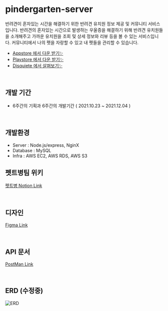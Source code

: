# pindergarten-server
반려견이 혼자있는 시간을 해결하기 위한 반려견 유치원 정보 제공 및 커뮤니티 서비스입니다. 반려견의 혼자있는 시간으로 발생하는 우울증을 해결하기 위해 반려견 유치원들을 소개해주고 가까운 유치원을 조회 및 상세 정보와 리뷰 등을 볼 수 있는 서비스입니다. 커뮤니티에서 나의 펫을 자랑할 수 있고 내 펫들을 관리할 수 있습니다. 

- [Appstore 에서 다운 받기✨](https://apps.apple.com/kr/app/%ED%95%80%EB%8D%94%EA%B0%80%EB%93%A0/id1597786094)
- [Playstore 에서 다운 받기✨](https://play.google.com/store/apps/details?id=com.petbyung.pindergarten_android)
- [Disquiete 에서 살펴보기✨](https://disquiet.io/product/%ED%95%80%EB%8D%94%EA%B0%80%EB%93%A0)

<br>

## 개발 기간
- 6주간의 기획과 6주간의 개발기간 ( 2021.10.23 ~ 2021.12.04 )

<br>

## 개발환경
- Server : Node.js/express, NginX
- Database : MySQL
- Infra : AWS EC2, AWS RDS, AWS S3



## 펫트병팀 위키
[펫트병 Notion Link](https://www.notion.so/makeus-challenge/Pindergarten-6fe21afc60b04e48a4c69cb402e5091f)

<br>

## 디자인
[Figma Link](https://www.figma.com/file/MO7vBuZEhxhWj69RmO9P1U/Pindergarten)

<br>

## API 문서

[PostMan Link](https://documenter.getpostman.com/view/12762028/UVJZoJLp)

<br>

## ERD (수정중)

![ERD](https://user-images.githubusercontent.com/46320067/141063639-dbf4c1ac-66b6-4f97-aad9-15838f06e4bd.png)
